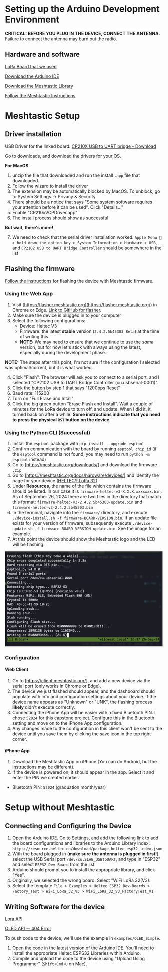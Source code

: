 # Setting up the Arduino Development Environment

**CRITICAL: BEFORE YOU PLUG IN THE DEVICE, CONNECT THE ANTENNA.** Failure to connect the antenna may burn out the radio. 

## Hardware and software
[LoRa Board that we used](https://www.amazon.com/dp/B076MSLFC9/ref=sspa_dk_detail_0?psc=1&pd_rd_i=B076MSLFC9&pd_rd_w=5rwFT&content-id=amzn1.sym.953c7d66-4120-4d22-a777-f19dbfa69309&pf_rd_p=953c7d66-4120-4d22-a777-f19dbfa69309&pf_rd_r=32W9SXEYE5R034EX0BZ8&pd_rd_wg=GpSNP&pd_rd_r=c83327df-7025-4040-92db-4c535a094845&s=pc&sp_csd=d2lkZ2V0TmFtZT1zcF9kZXRhaWwy)

[Download the Arduino IDE](https://www.arduino.cc/en/software)

[Download the Meshtastic Library](https://www.arduino.cc/reference/en/libraries/meshtastic/)

[Follow the Meshtastic Instructions](https://meshtastic.org/docs/getting-started/serial-drivers/esp32/)

# Meshtastic Setup

## Driver installation

USB Driver for the linked board: [CP210X USB to UART bridge - Download](https://www.silabs.com/developers/usb-to-uart-bridge-vcp-drivers)

Go to downloads, and download the drivers for your OS. 

**For MacOS**

1. unzip the file that downloaded and run the install `.app` file that downloaded.
2. Follow the wizard to install the driver
3. The extension may be automatically blocked by MacOS. To unblock, go to System Settings -> Privacy & Security
4. There should be a notice that says "Some system software requires your attention before it can be used". Click "Details..."
5. Enable "CP210xVCPDriver.app"
6. The install process should show as successful

**But wait, there's more!**

7. We need to check that the serial driver installation worked. `Apple Menu  > hold down the option key > System Information > Hardware > USB`, and `CP2102 USB to UART Bridge Controller` should be somewhere in the list

## Flashing the firmware

[Follow the instructions](https://meshtastic.org/docs/getting-started/flashing-firmware/esp32/) for flashing the device with Meshtastic firmware.

### Using the Web App

1. Visit [https://flasher.meshtastic.org](https://flasher.meshtastic.org/) in Chrome or Edge. [Link to GitHub for flasher](https://github.com/meshtastic/web-flasher).
2. Make sure the device is plugged in to your computer
3. Select the following configurations:
    - Device: Heltec V3
    - Firmware: the latest **stable** version (`2.4.2.5b45303 Beta`) at the time of writing this
    - **NOTE:** We may need to ensure that we continue to use the *same* version, but for now let's stick with always using the latest, especially during the development phase. 

**NOTE:** The steps after this point, I'm not sure if the configuration I selected was optimal/correct, but it is what worked. 

4. Click "Flash". The browser will ask you to connect to a serial port, and I selected "CP2102 USB to UART Bridge Controller (cu.usbserial-0001)".
5. Click the button by step 1 that says "1200bps Reset"
6. Baud rate: 115200
7. Turn on "Full Erase and Intall"
8. Click the big green button "Erase Flash and Install". Wait a couple of minutes for the LoRa device to turn off, and update. When I did it, it turned back on after a while. **Some instructions indicate that you need to press the physical `RST` button on the device**. 

### Using the Python CLI (Successful)

1. Install the `esptool` package with `pip install --upgrade esptool`
2. Confirm communication with the board by running `esptool chip_id` (if the `esptool` command is not found, you may need to run `python -m esptool` instead)
3. Go to [https://meshtastic.org/downloads/] and download the firmware `.zip`
4. Go to [https://meshtastic.org/docs/hardware/devices/] and identify the page for your device ([HELTEC® LoRa 32](https://meshtastic.org/docs/hardware/devices/heltec-automation/lora32/?heltec=v23))
5. Under **Resources**, the name of the file which contains the firmware should be listed. In our case it is `firmware-heltec-v3-X.X.X.xxxxxxx.bin`. As of September 26, 2024 there are two files in the directory that match this format: `firmware-heltec-v3-2.4.2.5b45303-update.bin` and `firmware-heltec-v3-2.4.2.5b45303.bin`
6. In the terminal, navigate into the `firmware/` directory, and execute `./device-install.sh -f firmware-BOARD-VERSION.bin`. If an update file exists for your version of firmware, subsequently execute `./device-update.sh -f firmware-BOARD-VERSION-update.bin`. See the image for an example.
7. At this point the device should show the Meshtastic logo and the LED will be flashing. 

![](firmware_flash_cli_example.png)

### Configuration

#### Web Client
1. Go to [https://client.meshtastic.org/], and add a new device via the serial port (only works in Chrome or Edge). 
2. The device we just flashed should appear, and the dashboard should populate with info and configuration settings about your device. If the device name appears as "Unknown" or "UNK", the flashing process **likely** didn't execute correctly. 
3. Connecting the iPhone App will be easier with a fixed Bluetooth PIN. I chose `52024` for this capstone project. Configure this in the Bluetooth setting and move on to the iPhone App configuration.
4. Any changes made to the configuration in this client won't be sent to the device until you save them by clicking the save icon in the top right corner. 

#### iPhone App

1. Download the Meshtastic App on iPhone (You can do Android, but the instructions may be different). 
2. If the device is powered on, it should appear in the app. Select it and enter the PIN we created earlier. 

- Bluetooth PIN: `52024` (graduation month/year)

# Setup without Meshtastic

## Connecting and Configuring the Device

1. Open the Arduino IDE. Go to Settings, and add the following link to add the board configurations and libraries to the Arduino Library index: `https://resource.heltec.cn/download/package_heltec_esp32_index.json`
2. With the board plugged in (**make sure the antenna is plugged in first!**), select the USB Serial port `/dev/cu.SLAB_USBtoUART`, and type in "ESP32" and select `ESP32 Dev Board` from the list
3. Arduino should prompt you to install the appropriate library, and click "Yes". 
4. Originally, we selected the wrong board. Select "WiFi LoRa 32(V3).
5. Select the template `File > Examples > Heltec ESP32 Dev-Boards > Factory_Test > WiFi_LoRa_32_V3 > WiFi_LoRa_32_V3_FactoryTest_V1`

## Writing Software for the device

[Lora API](https://github.com/HelTecAutomation/Heltec_ESP32/blob/master/src/lora/API.md)

[OLED API -- 404 Error]()

To push code to the device, we'll use the example in `examples/OLED_Simple`. 
1. Open the code in the latest version of the Arduino IDE. You'll need to install the appropriate Heltec ESPS32 Libraries within Arduino. 
2. Compile and upload the code to the device using "Upload Using Programmer" (`Shift+Cmd+U` on Mac).
